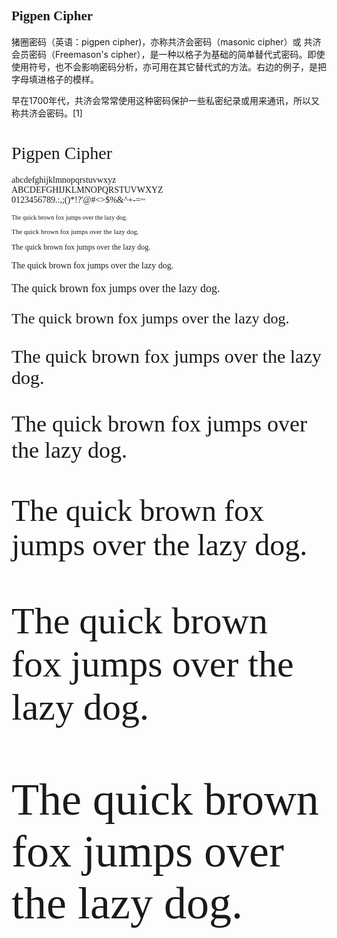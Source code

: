 <h2 style="font-family: 'Pigpen Cipher';">Pigpen Cipher</h1>

猪圈密码（英语：pigpen cipher)，亦称共济会密码（masonic cipher）或 共济会员密码（Freemason's cipher），是一种以格子为基础的简单替代式密码。即使使用符号，也不会影响密码分析，亦可用在其它替代式的方法。右边的例子，是把字母填进格子的模样。


早在1700年代，共济会常常使用这种密码保护一些私密纪录或用来通讯，所以又称共济会密码。[1]

<div class="demo">
    <h1 style="font-family: 'Pigpen Cipher'; font-weight: normal; font-style: normal;">Pigpen Cipher</h1>
    <div class="font-container" style="font-family: 'Pigpen Cipher'; font-weight: normal; font-style: normal;">
        <p class="letters">
            abcdefghijklmnopqrstuvwxyz<br>
            ABCDEFGHIJKLMNOPQRSTUVWXYZ<br>
            0123456789.:,;()*!?'@#<>$%&^+-=~
        </p>
        <p class="s10" style="font-size: 10px;">The quick brown fox jumps over the lazy dog.</p>
        <p class="s11" style="font-size: 11px;">The quick brown fox jumps over the lazy dog.</p>
        <p class="s12" style="font-size: 12px;">The quick brown fox jumps over the lazy dog.</p>
        <p class="s14" style="font-size: 14px;">The quick brown fox jumps over the lazy dog.</p>
        <p class="s18" style="font-size: 18px;">The quick brown fox jumps over the lazy dog.</p>
        <p class="s24" style="font-size: 24px;">The quick brown fox jumps over the lazy dog.</p>
        <p class="s30" style="font-size: 30px;">The quick brown fox jumps over the lazy dog.</p>
        <p class="s36" style="font-size: 36px;">The quick brown fox jumps over the lazy dog.</p>
        <p class="s48" style="font-size: 48px;">The quick brown fox jumps over the lazy dog.</p>
        <p class="s60" style="font-size: 60px;">The quick brown fox jumps over the lazy dog.</p>
        <p class="s72" style="font-size: 72px;">The quick brown fox jumps over the lazy dog.</p>
    </div>
</div>
